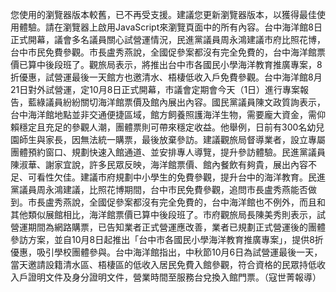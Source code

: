 您使用的瀏覽器版本較舊，已不再受支援。建議您更新瀏覽器版本，以獲得最佳使用體驗。請在瀏覽器上啟用JavaScript來瀏覽頁面中的所有內容。台中海洋館8日正式開幕，議會多名議員關心試營運情況，民進黨議員周永鴻建議市府比照花博，台中市民免費參觀。市長盧秀燕說，全國促參案都沒有完全免費的，台中海洋館票價已算中後段班了。觀旅局表示，將推出台中市各國民小學海洋教育推廣專案，8折優惠，試營運最後一天館方也邀清水、梧棲低收入戶免費參觀。台中海洋館8月21日對外試營運，定10月8日正式開幕，市議會定期會今天（1日）進行專案報告，藍綠議員紛紛關切海洋館票價及館內展出內容。國民黨議員陳文政質詢表示，台中海洋館地點並非交通便捷區域，館方飼養照護海洋生物，需要龐大資金，需仰賴穩定且充足的參觀人潮，團體票則可帶來穩定收益。他舉例，日前有300名幼兒園師生與家長，因無法統一購票，最後放棄參訪。建議觀旅局督導業者，設立專屬團體預約窗口、規劃快速入館通道、並安排專人導覽，提升參訪體驗。民進黨議員陳淑華、謝家宜說，許多民眾反映，海洋館票價、館內餐飲有夠貴，展出內容不足、可看性欠佳。建議市府規劃中小學生的免費參觀，提升台中的海洋教育。民進黨議員周永鴻建議，比照花博期間，台中市民免費參觀，追問市長盧秀燕能否做到。市長盧秀燕說，全國促參案都沒有完全免費的，台中海洋館也不例外，而且和其他類似展館相比，海洋館票價已算中後段班了。市府觀旅局長陳美秀則表示，試營運期間為網路購票，已告知業者正式營運應改善，業者已規劃正式營運後的團體參訪方案，並自10月8日起推出「台中市各國民小學海洋教育推廣專案」，提供8折優惠，吸引學校團體參與。台中海洋館指出，中秋節10月6日為試營運最後一天，當天邀請設籍清水區、梧棲區的低收入居民免費入館參觀，符合資格的民眾持低收入戶證明文件及身分證明文件，營業時間至服務台兌換入館門票。（寇世菁報導）